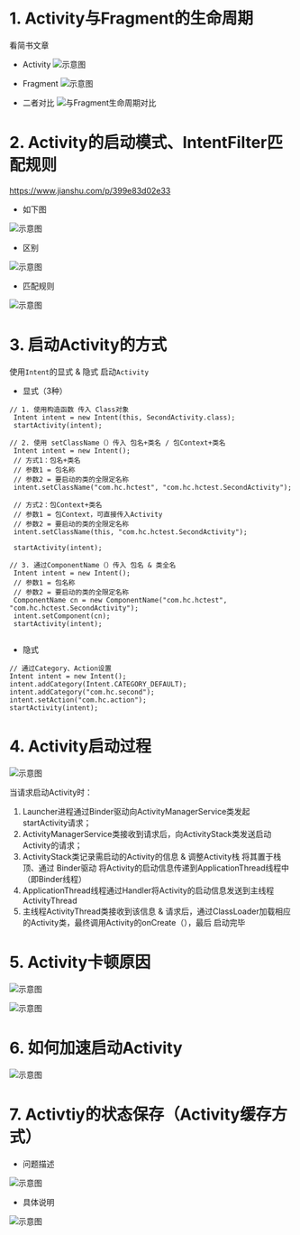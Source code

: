 # 1. Activity与Fragment的生命周期
看简书文章

- Activity
![示意图](http://upload-images.jianshu.io/upload_images/944365-8f75c4ffd13eab1f.png?imageMogr2/auto-orient/strip%7CimageView2/2/w/1240)

- Fragment
![示意图](http://upload-images.jianshu.io/upload_images/944365-9f4000d129ae5597.png?imageMogr2/auto-orient/strip%7CimageView2/2/w/1240)

- 二者对比
![与Fragment生命周期对比](http://upload-images.jianshu.io/upload_images/944365-0f9670e55a52403c.png?imageMogr2/auto-orient/strip%7CimageView2/2/w/1240)


# 2. Activity的启动模式、IntentFilter匹配规则
https://www.jianshu.com/p/399e83d02e33

- 如下图

![示意图](http://upload-images.jianshu.io/upload_images/944365-b6244df4e6c21315.png?imageMogr2/auto-orient/strip%7CimageView2/2/w/1240)


- 区别

![示意图](http://upload-images.jianshu.io/upload_images/944365-f8ff1efde0a29112.png?imageMogr2/auto-orient/strip%7CimageView2/2/w/1240)


- 匹配规则

![示意图](http://upload-images.jianshu.io/upload_images/944365-b7156549d2e3d095.png?imageMogr2/auto-orient/strip%7CimageView2/2/w/1240)


# 3. 启动Activity的方式
使用`Intent`的显式 & 隐式 启动`Activity`
- 显式（3种）

```
// 1. 使用构造函数 传入 Class对象
 Intent intent = new Intent(this, SecondActivity.class); 
 startActivity(intent);

// 2. 使用 setClassName（）传入 包名+类名 / 包Context+类名
 Intent intent = new Intent(); 
 // 方式1：包名+类名
 // 参数1 = 包名称
 // 参数2 = 要启动的类的全限定名称 
 intent.setClassName("com.hc.hctest", "com.hc.hctest.SecondActivity"); 

 // 方式2：包Context+类名
 // 参数1 = 包Context，可直接传入Activity
 // 参数2 = 要启动的类的全限定名称 
 intent.setClassName(this, "com.hc.hctest.SecondActivity"); 

 startActivity(intent);

// 3. 通过ComponentName（）传入 包名 & 类全名
 Intent intent = new Intent(); 
 // 参数1 = 包名称
 // 参数2 = 要启动的类的全限定名称 
 ComponentName cn = new ComponentName("com.hc.hctest", "com.hc.hctest.SecondActivity"); 
 intent.setComponent(cn); 
 startActivity(intent);


```

- 隐式

```
// 通过Category、Action设置
Intent intent = new Intent(); 
intent.addCategory(Intent.CATEGORY_DEFAULT); 
intent.addCategory("com.hc.second"); 
intent.setAction("com.hc.action"); 
startActivity(intent);
```

# 4. Activity启动过程
![示意图](https://upload-images.jianshu.io/upload_images/944365-8746d7ac74220415.png?imageMogr2/auto-orient/strip%7CimageView2/2/w/1240)

当请求启动Activity时：


1. Launcher进程通过Binder驱动向ActivityManagerService类发起startActivity请求；
2. ActivityManagerService类接收到请求后，向ActivityStack类发送启动Activity的请求；
3. ActivityStack类记录需启动的Activity的信息 & 调整Activity栈 将其置于栈顶、通过 Binder驱动 将Activity的启动信息传递到ApplicationThread线程中（即Binder线程）
4. ApplicationThread线程通过Handler将Activity的启动信息发送到主线程ActivityThread 
5. 主线程ActivityThread类接收到该信息 & 请求后，通过ClassLoader加载相应的Activity类，最终调用Activity的onCreate（），最后 启动完毕

# 5. Activity卡顿原因

![示意图](http://upload-images.jianshu.io/upload_images/944365-d052fd1a02f5b4a2.png?imageMogr2/auto-orient/strip%7CimageView2/2/w/1240)


![示意图](http://upload-images.jianshu.io/upload_images/944365-ee7646a45eac46e9.png?imageMogr2/auto-orient/strip%7CimageView2/2/w/1240)

# 6. 如何加速启动Activity
![示意图](http://upload-images.jianshu.io/upload_images/944365-19fa54eef58f1744.png?imageMogr2/auto-orient/strip%7CimageView2/2/w/1240)

# 7. Activtiy的状态保存（Activity缓存方式）
- 问题描述

![示意图](http://upload-images.jianshu.io/upload_images/944365-8fe90db664407e3b.png?imageMogr2/auto-orient/strip%7CimageView2/2/w/1240)


- 具体说明

![示意图](http://upload-images.jianshu.io/upload_images/944365-305b102f39ac27ce.png?imageMogr2/auto-orient/strip%7CimageView2/2/w/1240)
